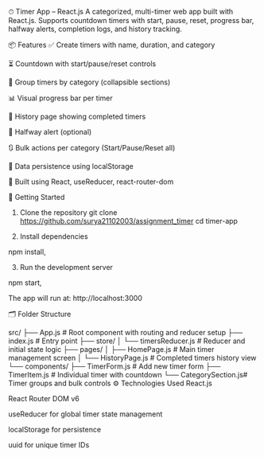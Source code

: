 ⏱ Timer App – React.js
A categorized, multi-timer web app built with React.js. Supports countdown timers with start, pause, reset, progress bar, halfway alerts, completion logs, and history tracking.

📦 Features
✅ Create timers with name, duration, and category

⏳ Countdown with start/pause/reset controls

📁 Group timers by category (collapsible sections)

📊 Visual progress bar per timer

📂 History page showing completed timers

📢 Halfway alert (optional)

🔃 Bulk actions per category (Start/Pause/Reset all)

💾 Data persistence using localStorage

🔧 Built using React, useReducer, react-router-dom

🚀 Getting Started
1. Clone the repository
git clone https://github.com/surya21102003/assignment_timer
cd timer-app

3. Install dependencies

npm install,

3. Run the development server

npm start,

The app will run at: http://localhost:3000

🗂 Folder Structure

src/
├── App.js                 # Root component with routing and reducer setup
├── index.js              # Entry point
├── store/
│   └── timersReducer.js  # Reducer and initial state logic
├── pages/
│   ├── HomePage.js       # Main timer management screen
│   └── HistoryPage.js    # Completed timers history view
└── components/
    ├── TimerForm.js      # Add new timer form
    ├── TimerItem.js      # Individual timer with countdown
    └── CategorySection.js# Timer groups and bulk controls
⚙️ Technologies Used
React.js

React Router DOM v6

useReducer for global timer state management

localStorage for persistence

uuid for unique timer IDs

